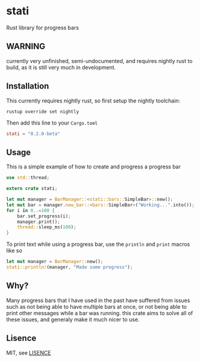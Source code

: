 # stati

Rust library for progress bars

## WARNING

currently very unfinished, semi-undocumented, and requires nightly rust to build,
as it is still very much in development.

## Installation

This currently requires nightly rust, so first setup the nightly toolchain:

```
rustup override set nightly
```

Then add this line to your `Cargo.toml`

```toml
stati = "0.2.0-beta"
```

## Usage

This is a simple example of how to create and progress a progress bar

```rust
use std::thread;

extern crate stati;

let mut manager = BarManager::<stati::bars::SimpleBar>::new();
let mut bar = manager.new_bar::<bars::SimpleBar>("Working...".into());
for i in 0..=100 {
    bar.set_progress(i);
    manager.print();
    thread::sleep_ms(100);
}
```

To print text while using a progress bar, use the `println` and `print` macros like so

```rust
let mut manager = BarManager::new();
stati::println!(manager, "Made some progress");
```

## Why?

Many progress bars that I have used in the past
have suffered from issues such as not being able to have
multiple bars at once, or not being able to print other messages
while a bar was running. this crate aims to solve all of these issues,
and generaly make it much nicer to use.

## Lisence

MIT, see [LISENCE](LICENSE)
